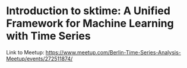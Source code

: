 # Introduction to sktime: A Unified Framework for Machine Learning with Time Series

Link to Meetup: https://www.meetup.com/Berlin-Time-Series-Analysis-Meetup/events/272511874/
